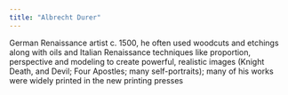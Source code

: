 ```yaml
---
title: "Albrecht Durer"
---
```

German Renaissance artist c. 1500, he often used woodcuts and etchings along with oils and Italian Renaissance techniques like proportion, perspective and modeling to create powerful, realistic images (Knight Death, and Devil; Four Apostles; many self-portraits); many of his works were widely printed in the new printing presses

